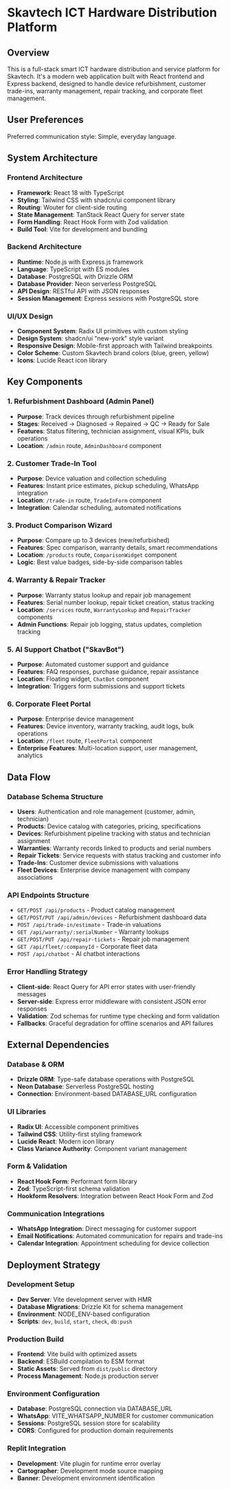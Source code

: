 # Skavtech ICT Hardware Distribution Platform

## Overview

This is a full-stack smart ICT hardware distribution and service platform for Skavtech. It's a modern web application built with React frontend and Express backend, designed to handle device refurbishment, customer trade-ins, warranty management, repair tracking, and corporate fleet management.

## User Preferences

Preferred communication style: Simple, everyday language.

## System Architecture

### Frontend Architecture
- **Framework**: React 18 with TypeScript
- **Styling**: Tailwind CSS with shadcn/ui component library
- **Routing**: Wouter for client-side routing
- **State Management**: TanStack React Query for server state
- **Form Handling**: React Hook Form with Zod validation
- **Build Tool**: Vite for development and bundling

### Backend Architecture
- **Runtime**: Node.js with Express.js framework
- **Language**: TypeScript with ES modules
- **Database**: PostgreSQL with Drizzle ORM
- **Database Provider**: Neon serverless PostgreSQL
- **API Design**: RESTful API with JSON responses
- **Session Management**: Express sessions with PostgreSQL store

### UI/UX Design
- **Component System**: Radix UI primitives with custom styling
- **Design System**: shadcn/ui "new-york" style variant
- **Responsive Design**: Mobile-first approach with Tailwind breakpoints
- **Color Scheme**: Custom Skavtech brand colors (blue, green, yellow)
- **Icons**: Lucide React icon library

## Key Components

### 1. Refurbishment Dashboard (Admin Panel)
- **Purpose**: Track devices through refurbishment pipeline
- **Stages**: Received → Diagnosed → Repaired → QC → Ready for Sale
- **Features**: Status filtering, technician assignment, visual KPIs, bulk operations
- **Location**: `/admin` route, `AdminDashboard` component

### 2. Customer Trade-In Tool
- **Purpose**: Device valuation and collection scheduling
- **Features**: Instant price estimates, pickup scheduling, WhatsApp integration
- **Location**: `/trade-in` route, `TradeInForm` component
- **Integration**: Calendar scheduling, automated notifications

### 3. Product Comparison Wizard
- **Purpose**: Compare up to 3 devices (new/refurbished)
- **Features**: Spec comparison, warranty details, smart recommendations
- **Location**: `/products` route, `ComparisonWidget` component
- **Logic**: Best value badges, side-by-side comparison tables

### 4. Warranty & Repair Tracker
- **Purpose**: Warranty status lookup and repair job management
- **Features**: Serial number lookup, repair ticket creation, status tracking
- **Location**: `/services` route, `WarrantyLookup` and `RepairTracker` components
- **Admin Functions**: Repair job logging, status updates, completion tracking

### 5. AI Support Chatbot ("SkavBot")
- **Purpose**: Automated customer support and guidance
- **Features**: FAQ responses, purchase guidance, repair assistance
- **Location**: Floating widget, `ChatBot` component
- **Integration**: Triggers form submissions and support tickets

### 6. Corporate Fleet Portal
- **Purpose**: Enterprise device management
- **Features**: Device inventory, warranty tracking, audit logs, bulk operations
- **Location**: `/fleet` route, `FleetPortal` component
- **Enterprise Features**: Multi-location support, user management, analytics

## Data Flow

### Database Schema Structure
- **Users**: Authentication and role management (customer, admin, technician)
- **Products**: Device catalog with categories, pricing, specifications
- **Devices**: Refurbishment pipeline tracking with status and technician assignment
- **Warranties**: Warranty records linked to products and serial numbers
- **Repair Tickets**: Service requests with status tracking and customer info
- **Trade-Ins**: Customer device submissions with valuations
- **Fleet Devices**: Enterprise device management with company associations

### API Endpoints Structure
- `GET/POST /api/products` - Product catalog management
- `GET/POST/PUT /api/admin/devices` - Refurbishment dashboard data
- `POST /api/trade-in/estimate` - Trade-in valuations
- `GET /api/warranty/:serialNumber` - Warranty lookups
- `GET/POST/PUT /api/repair-tickets` - Repair job management
- `GET /api/fleet/:companyId` - Corporate fleet data
- `POST /api/chatbot` - AI chatbot interactions

### Error Handling Strategy
- **Client-side**: React Query for API error states with user-friendly messages
- **Server-side**: Express error middleware with consistent JSON error responses
- **Validation**: Zod schemas for runtime type checking and form validation
- **Fallbacks**: Graceful degradation for offline scenarios and API failures

## External Dependencies

### Database & ORM
- **Drizzle ORM**: Type-safe database operations with PostgreSQL
- **Neon Database**: Serverless PostgreSQL hosting
- **Connection**: Environment-based DATABASE_URL configuration

### UI Libraries
- **Radix UI**: Accessible component primitives
- **Tailwind CSS**: Utility-first styling framework
- **Lucide React**: Modern icon library
- **Class Variance Authority**: Component variant management

### Form & Validation
- **React Hook Form**: Performant form library
- **Zod**: TypeScript-first schema validation
- **Hookform Resolvers**: Integration between React Hook Form and Zod

### Communication Integrations
- **WhatsApp Integration**: Direct messaging for customer support
- **Email Notifications**: Automated communication for repairs and trade-ins
- **Calendar Integration**: Appointment scheduling for device collection

## Deployment Strategy

### Development Setup
- **Dev Server**: Vite development server with HMR
- **Database Migrations**: Drizzle Kit for schema management
- **Environment**: NODE_ENV-based configuration
- **Scripts**: `dev`, `build`, `start`, `check`, `db:push`

### Production Build
- **Frontend**: Vite build with optimized assets
- **Backend**: ESBuild compilation to ESM format
- **Static Assets**: Served from `dist/public` directory
- **Process Management**: Node.js production server

### Environment Configuration
- **Database**: PostgreSQL connection via DATABASE_URL
- **WhatsApp**: VITE_WHATSAPP_NUMBER for customer communication
- **Sessions**: PostgreSQL session store for scalability
- **CORS**: Configured for production domain requirements

### Replit Integration
- **Development**: Vite plugin for runtime error overlay
- **Cartographer**: Development mode source mapping
- **Banner**: Development environment identification